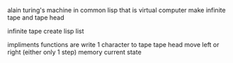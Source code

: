 alain turing's machine in common lisp
that is virtual computer make infinite tape and tape head

infinite tape create lisp list

impliments functions are
write 1 character to tape
tape head move left or right (either only 1 step)
memory current state
